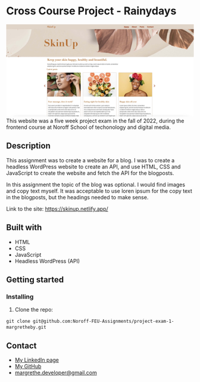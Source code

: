 # Cross Course Project - Rainydays

<img src="https://github.com/Noroff-FEU-Assignments/project-exam-1-margretheby/blob/main/skinup-screenshot.jpg" alt="Screenshot of the SkinUp blog website on desktop">
This website was a five week project exam in the fall of 2022, during the frontend course at Noroff School of techonology and digital media. 

## Description
This assignment was to create a website for a blog. I was to create a headless WordPress website to create an API, and use HTML, CSS and JavaScript to create the website and fetch the API for the blogposts. 

In this assignment the topic of the blog was optional. I would find images and copy text myself. It was acceptable to use loren ipsum for the copy text in the blogposts, but the headings needed to make sense. 

Link to the site: https://skinup.netlify.app/

## Built with
- HTML
- CSS
- JavaScript
- Headless WordPress (API)

## Getting started
### Installing
1. Clone the repo:

``` 
git clone git@github.com:Noroff-FEU-Assignments/project-exam-1-margretheby.git
```

## Contact
- <a href="https://www.linkedin.com/in/margrethe-by-6abb98226/">My LinkedIn page</a>
- <a href="https://github.com/margretheby">My GitHub</a>
- <a href="mailto:margrethe.developer@gmail.com">margrethe.developer@gmail.com</a>
